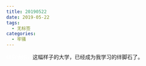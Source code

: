 ```yaml
---
title: 20190522
date: 2019-05-22
tags: 
  - 无标签
categories:
  - 牢骚
---
```

<span style="color:white;">研究表明，</span>这幅样子的大学，已经成为我学习的绊脚石了。